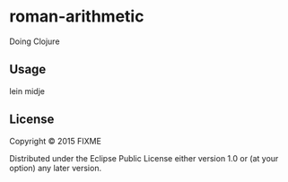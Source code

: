 # roman-arithmetic

Doing Clojure

## Usage

lein midje

## License

Copyright © 2015 FIXME

Distributed under the Eclipse Public License either version 1.0 or (at
your option) any later version.
